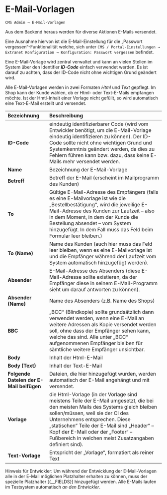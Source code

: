 # E-Mail-Vorlagen

```text
CMS Admin → E-Mail-Vorlagen
```

Aus dem Backend heraus werden für diverse Aktionen E-Mails versendet.

Eine Ausnahme hiervon ist die E-Mail-Einstellung für die „Passwort vergessen“-Funktionalität welche, sich unter `CMS / Portal-Einstellungen → Extranet Konfiguration → Konfiguration: Passwort vergessen` befindet.

Eine E-Mail-Vorlage wird zentral verwaltet und kann an vielen Stellen im System über den Identifier _**ID-Code**_ einfach verwendet werden. Es ist darauf zu achten, dass der ID-Code nicht ohne wichtigen Grund geändert wird.

Alle E-Mail-Vorlagen werden in zwei Formaten _Html_ und _Text_ gepflegt. Im Shop kann der Kunde wählen, ob er Html- oder Text-E-Mails empfangen möchte. Ist der Hmtl-Inhalt einer Vorlage nicht gefüllt, so wird automatisch eine Text-E-Mail erstellt und versendet.

| Bezeichnung | Beschreibung |
| :--- | :--- |
| **ID-Code** | eindeutig identifizierbarer Code \(wird vom Entwickler benötigt, um die E-Mail-Vorlage eindeutig identifizieren zu können\). Der ID-Code sollte nicht ohne wichtigen Grund und Systemkenntnis geändert werden, da dies zu Fehlern führen kann bzw. dazu, dass keine E-Mails mehr versendet werden. |
| **Name** | Bezeichnung der E-Mail-Vorlage |
| **Betreff** | Betreff der E-Mail \(erscheint im Mailprogramm des Kunden\) |
| **To** | Gültige E-Mail-Adresse des Empfängers \(falls es eine E-Mailvorlage ist wie die „Bestellbestätigung“, wird die jeweilige E-Mail-Adresse des Kunden zur Laufzeit – also in dem Moment, in dem der Kunde die Bestellung absendet – vom System hinzugefügt. In dem Fall muss das Feld beim Formular leer bleiben.\) |
| **To \(Name\)** | Name des Kunden \(auch hier muss das Feld leer bleiben, wenn es eine E-Mailvorlage ist und die Empfänger während der Laufzeit vom System automatisch hinzugefügt werden\). |
| **Absender** | E-Mail-Adresse des Absenders \(diese E-Mail-Adresse sollte existieren, da der Empfänger diese in seinem E-Mail-Programm sieht um darauf antworten zu können\). |
| **Absender \(Name\)** | Name des Absenders \(z.B. Name des Shops\) |
| **BBC** | „BCC“ \(Blindkopie\) sollte grundsätzlich dann verwendet werden, wenn eine E-Mail an weitere Adressen als Kopie versendet werden soll, ohne dass der Empfänger sehen kann, welche das sind. Alle unter „BCC“ aufgenommenen Empfänger bleiben für sämtliche weitere Empfänger unsichtbar. |
| **Body** | Inhalt der Html-E-Mail |
| **Body \(Text\)** | Inhalt der Text-E-Mail |
| **Folgende Dateien der E-Mail beifügen** | Dateien, die  hier hinzugefügt wurden, werden automatisch der E-Mail angehängt und mit versendet. |
| **Vorlage** | die Html-Vorlage \(in der Vorlage sind meistens Teile der E-Mail umgesetzt, die bei den meisten Mails des Systems gleich bleiben sollen/müssen, weil sie der CI des Unternehmens entsprechen. Diese „statischen“ Teile der E-Mail sind „Header“ – Kopf der E-Mail oder der „Footer“ – Fußbereich in welchen meist Zusatzangaben definiert sind\). |
| **Text-Vorlage** | Entspricht der „Vorlage“, formatiert als reiner Text |

Hinweis für Entwickler: Um während der Entwicklung der E-Mail-Vorlagen alle in der E-Mail möglichen Platzhalter erhalten zu können, muss der spezielle Platzhalter \[{\_\_FIELDS}\] hinzugefügt werden. Alle E-Mails laufen im Testsystem automatisch _an den Entwickler_.

